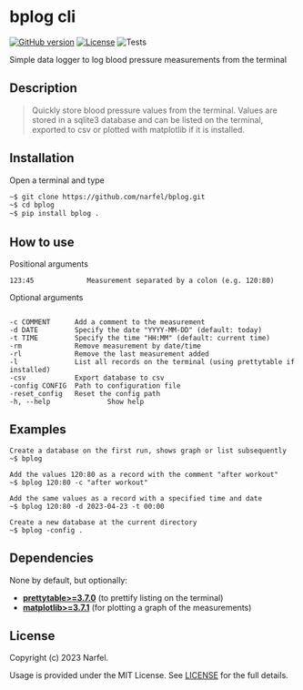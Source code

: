 # bplog cli

[![GitHub version](https://img.shields.io/badge/version-v0.0.1-blue.svg)](https://github.com/narfel/bplog/blob/main/README.md)
[![License](https://img.shields.io/github/license/narfel/bplog)](https://github.com/narfel/bplog/blob/main/LICENSE)
![Tests](https://github.com/narfel/bplog/actions/workflows/testtypelint.yml/badge.svg)

Simple data logger to log blood pressure measurements from the terminal

## Description

> Quickly store blood pressure values from the terminal. Values are stored in a sqlite3 database and can be listed on the terminal, exported to csv or plotted with matplotlib if it is installed.

## Installation

Open a terminal and type

```sh
~$ git clone https://github.com/narfel/bplog.git
~$ cd bplog
~$ pip install bplog .
```

## How to use

Positional arguments

```
123:45             Measurement separated by a colon (e.g. 120:80)
```

Optional arguments

```

-c COMMENT      Add a comment to the measurement
-d DATE         Specify the date "YYYY-MM-DD" (default: today)
-t TIME         Specify the time "HH:MM" (default: current time)
-rm             Remove measurement by date/time
-rl             Remove the last measurement added
-l              List all records on the terminal (using prettytable if installed)
-csv            Export database to csv
-config CONFIG  Path to configuration file
-reset_config   Reset the config path
-h, --help              Show help
```

## Examples

```
Create a database on the first run, shows graph or list subsequently
~$ bplog

Add the values 120:80 as a record with the comment "after workout"
~$ bplog 120:80 -c "after workout"

Add the same values as a record with a specified time and date
~$ bplog 120:80 -d 2023-04-23 -t 00:00

Create a new database at the current directory
~$ bplog -config .
```

## Dependencies

None by default, but optionally:

* [**prettytable>=3.7.0**](https://pypi) (to prettify listing on the terminal)
* [**matplotlib>=3.7.1**](https://pypi) (for plotting a graph of the measurements)

## License

Copyright (c) 2023 Narfel.

Usage is provided under the MIT License. See [LICENSE](https://github.com/.../blob/master/LICENSE) for the full details.
